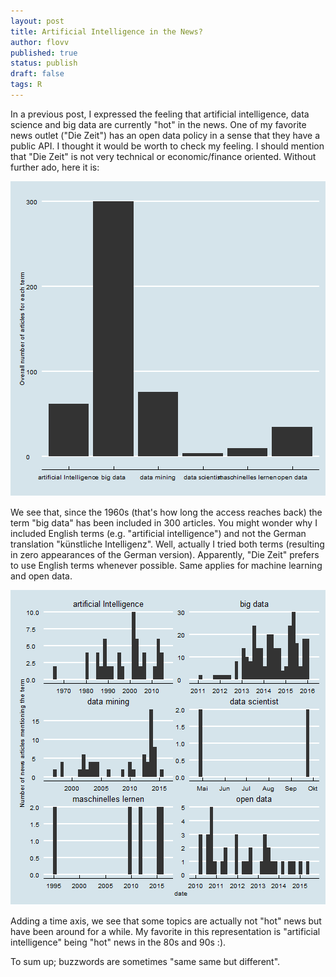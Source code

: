 ```yaml
---
layout: post
title: Artificial Intelligence in the News?
author: flovv
published: true
status: publish
draft: false
tags: R 
---
```

 
 

 
In a previous post, I expressed the feeling that artificial intelligence, data science and big data are currently "hot" in the news.
One of my favorite news outlet ("Die Zeit") has an open data policy in a sense that they have a public API.
I thought it would be worth to check my feeling. I should mention that "Die Zeit" is not very technical or economic/finance oriented.
Without further ado, here it is:
 
 
 
![plot of chunk unnamed-chunk-2](/figures/post7/unnamed-chunk-2-1.png) 

 
We see that, since the 1960s (that's how long the access reaches back) the term "big data" has been included in 300 articles.
You might wonder why I included English terms (e.g. "artificial intelligence") and not the German translation "künstliche Intelligenz". Well, actually I tried both terms (resulting in zero appearances of the German version). Apparently, "Die Zeit" prefers to use English terms whenever possible. Same applies for machine learning and open data. 
 
 
 
![plot of chunk unnamed-chunk-3](/figures/post7/unnamed-chunk-3-1.png) 
 
 
Adding a time axis, we see that some topics are actually not "hot" news but have been around for a while.
My favorite in this representation is "artificial intelligence" being "hot" news in the 80s and 90s :).
 
To sum up; buzzwords are sometimes "same same but different".
 
<script src="https://gist.github.com/flovv/0bd4e8c105fe856cb581.js"></script>
 
